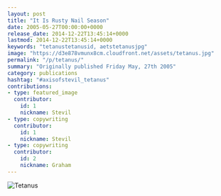 ```yaml
---
layout: post
title: "It Is Rusty Nail Season"
date: 2005-05-27T00:00:00+0000
release_date: 2014-12-22T13:45:14+0000
lastmod: 2014-12-22T13:45:14+0000
keywords: "tetanustetanusid, aetstetanusjpg"
image: "https://d3e878vmunx8cm.cloudfront.net/assets/tetanus.jpg"
permalink: "/p/tetanus/"
summary: "Originally published Friday May, 27th 2005"
category: publications
hashtag: "#axisofstevil_tetanus"
contributions:
- type: featured_image
  contributor:
    id: 1
    nickname: Stevil
- type: copywriting
  contributor:
    id: 1
    nickname: Stevil
- type: copywriting
  contributor:
    id: 2
    nickname: Graham
---
```


[id_1]: https://d3e878vmunx8cm.cloudfront.net/assets/tetanus.jpg "Tetanus"
![Tetanus][id_1]

